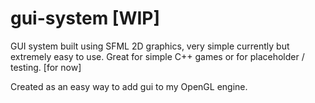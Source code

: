 # gui-system [WIP]
GUI system built using SFML 2D graphics, very simple currently but extremely easy to use.
Great for simple C++ games or for placeholder / testing. [for now]

Created as an easy way to add gui to my OpenGL engine.
